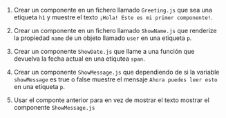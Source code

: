 1. Crear un componente en un fichero llamado `Greeting.js` que sea una etiqueta `h1` y muestre el texto `¡Hola! Este es mi primer componente!`.

<!-- // TU SOLUCIÓN A PARTIR DE AQUÍ-->

2. Crear un componente en un fichero llamado `ShowName.js` que renderize la propiedad `name` de un objeto llamado `user` en una etiqueta `p`.

<!-- // TU SOLUCIÓN A PARTIR DE AQUÍ-->

3. Crear un componente `ShowDate.js` que llame a una función que devuelva la fecha actual en una etiqutea `span`.

<!-- // TU SOLUCIÓN A PARTIR DE AQUÍ-->

4. Crear un componente `ShowMessage.js` que dependiendo de si la variable `showMessage` es true o false muestre el mensaje `Ahora puedes leer esto` en una etiqueta `p`.

<!-- // TU SOLUCIÓN A PARTIR DE AQUÍ-->

5. Usar el componte anterior para en vez de mostrar el texto mostrar el componente `ShowMessage.js`

<!-- // TU SOLUCIÓN A PARTIR DE AQUÍ-->
